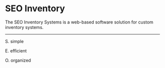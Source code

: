 # SEO Inventory
The SEO Inventory Systems is a web-based software solution for custom inventory systems.
***
S. simple


E. efficient


O. organized
